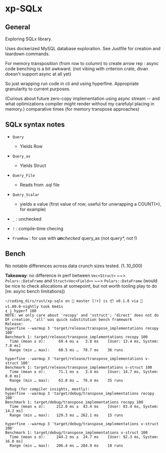# xp-SQLx


## General
Exploring SQLx library.

Uses dockerized MySQL database exploration.
See Justfile for creation and teardown commands.

For memory transposition (from row to column) to create arrow rep :
async code benching is a bit awkward.  (not vibing with criterion crate, divan doesn't support async at all yet)

So just wrapping run code in cli and using hyperfine.  Appropriate granularity to current purposes.

(Curious about future zero-copy implementation using async stream -- and what optimizations compiler might render without my carefulyl placing in memory.)
comparative times (for memory transpose approaches)



## SQLx syntax notes
- `Query`
  - Yields Row
- `Query_as`
  - Yields Struct
- `Query_File`
  - Reads from .sql file
- `Query_Scalar`
  - yields a value (first value of row; useful for unwrapping a COUNT(*), for example)

- `_` : unchecked
- `!` : compile-time checing
- `FromRow` : for use with ***un**checked* query_as (not query*, not !)


## Bench
No notable differences across data crunch sizes tested. (1..10_000)

**Takeaway**: no difference in perf between `Vec<Struct>` ~~> `Polars::DataFrame` and `Struct<Vec<Field>>` ~~> `Polars::DataFrame`
(would be nice to check allocations at somepoint, but not worth tooling play to do [re: async bench limitations])

```shell
~/coding_dirs/rust/xp-sqlx on  master [!+] is 📦 v0.1.0 via 🦀 v1.80.0-nightly took 6m41s
❮ j hyperf 100
NOTE: we only care about 'recopy' and 'vstruct'; 'direct' does not do DF creation, 'all' was quick substitution bench framework
Release:
hyperfine --warmup 3 'target/release/transpose_implementations recopy 100'
Benchmark 1: target/release/transpose_implementations recopy 100
  Time (mean ± σ):      69.4 ms ±   3.8 ms    [User: 13.4 ms, System: 7.8 ms]
  Range (min … max):    60.5 ms …  78.7 ms    36 runs

hyperfine --warmup 3 'target/release/transpose_implementations v-struct 100'
Benchmark 1: target/release/transpose_implementations v-struct 100
  Time (mean ± σ):      71.1 ms ±   3.4 ms    [User: 14.7 ms, System: 8.0 ms]
  Range (min … max):    63.0 ms …  76.4 ms    35 runs

Debug (for compiler insights, mostly):
hyperfine --warmup 3 'target/debug/transpose_implementations recopy 100'
Benchmark 1: target/debug/transpose_implementations recopy 100
  Time (mean ± σ):     212.0 ms ±  43.4 ms    [User: 83.4 ms, System: 14.2 ms]
  Range (min … max):   129.3 ms … 262.1 ms    15 runs

hyperfine --warmup 3 'target/debug/transpose_implementations v-struct 100'
Benchmark 1: target/debug/transpose_implementations v-struct 100
  Time (mean ± σ):     244.2 ms ±  24.7 ms    [User: 92.3 ms, System: 16.0 ms]
  Range (min … max):   206.4 ms … 284.9 ms    10 runs
```
